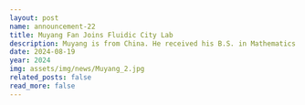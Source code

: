 ```yaml
---
layout: post
name: announcement-22
title: Muyang Fan Joins Fluidic City Lab
description: Muyang is from China. He received his B.S. in Mathematics from <a href="https://en.wikipedia.org/wiki/University_of_Oregon"> University of Oregon</a>. He worked as a developer at <a href="https://www.interactivelabs.com/"> ILabs</a>. In his free time, Muyang likes traveling, playing video games and meditation.
date: 2024-08-19
year: 2024
img: assets/img/news/Muyang_2.jpg
related_posts: false
read_more: false
---
```

